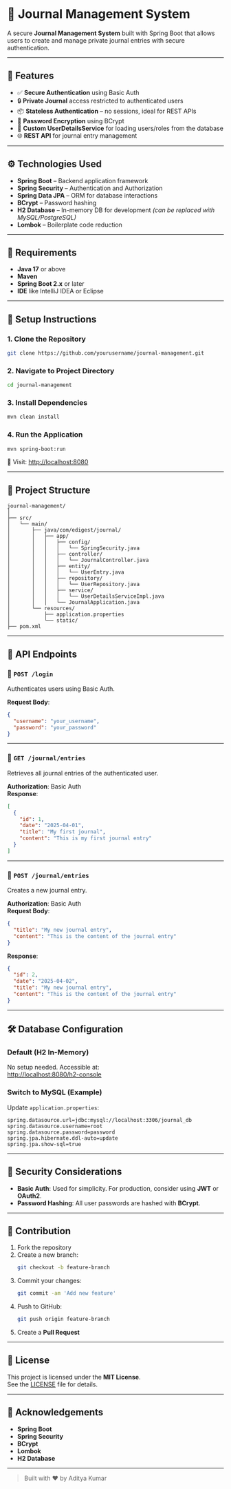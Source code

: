 
# 📝 Journal Management System

A secure **Journal Management System** built with Spring Boot that allows users to create and manage private journal entries with secure authentication.

---

## 🔐 Features

- ✅ **Secure Authentication** using Basic Auth
- 🔒 **Private Journal** access restricted to authenticated users
- 📦 **Stateless Authentication** – no sessions, ideal for REST APIs
- 🔐 **Password Encryption** using BCrypt
- 🧠 **Custom UserDetailsService** for loading users/roles from the database
- 🌐 **REST API** for journal entry management

---

## ⚙️ Technologies Used

- **Spring Boot** – Backend application framework
- **Spring Security** – Authentication and Authorization
- **Spring Data JPA** – ORM for database interactions
- **BCrypt** – Password hashing
- **H2 Database** – In-memory DB for development *(can be replaced with MySQL/PostgreSQL)*
- **Lombok** – Boilerplate code reduction

---

## 🧰 Requirements

- **Java 17** or above
- **Maven**
- **Spring Boot 2.x** or later
- **IDE** like IntelliJ IDEA or Eclipse

---

## 🚀 Setup Instructions

### 1. Clone the Repository

```bash
git clone https://github.com/yourusername/journal-management.git
```

### 2. Navigate to Project Directory

```bash
cd journal-management
```

### 3. Install Dependencies

```bash
mvn clean install
```

### 4. Run the Application

```bash
mvn spring-boot:run
```

🔗 Visit: [http://localhost:8080](http://localhost:8080)

---

## 📁 Project Structure

```
journal-management/
│
├── src/
│   └── main/
│       ├── java/com/edigest/journal/
│       │   ├── app/
│       │   │   ├── config/
│       │   │   │   └── SpringSecurity.java
│       │   │   ├── controller/
│       │   │   │   └── JournalController.java
│       │   │   ├── entity/
│       │   │   │   └── UserEntry.java
│       │   │   ├── repository/
│       │   │   │   └── UserRepository.java
│       │   │   ├── service/
│       │   │   │   └── UserDetailsServiceImpl.java
│       │   │   └── JournalApplication.java
│       └── resources/
│           ├── application.properties
│           └── static/
├── pom.xml
```

---

## 📡 API Endpoints

### 🔑 `POST /login`

Authenticates users using Basic Auth.

**Request Body**:
```json
{
  "username": "your_username",
  "password": "your_password"
}
```

---

### 📖 `GET /journal/entries`

Retrieves all journal entries of the authenticated user.

**Authorization**: Basic Auth  
**Response**:
```json
[
  {
    "id": 1,
    "date": "2025-04-01",
    "title": "My first journal",
    "content": "This is my first journal entry"
  }
]
```

---

### 📝 `POST /journal/entries`

Creates a new journal entry.

**Authorization**: Basic Auth  
**Request Body**:
```json
{
  "title": "My new journal entry",
  "content": "This is the content of the journal entry"
}
```

**Response**:
```json
{
  "id": 2,
  "date": "2025-04-02",
  "title": "My new journal entry",
  "content": "This is the content of the journal entry"
}
```

---

## 🛠️ Database Configuration

### Default (H2 In-Memory)

No setup needed. Accessible at:  
[http://localhost:8080/h2-console](http://localhost:8080/h2-console)

### Switch to MySQL (Example)

Update `application.properties`:

```properties
spring.datasource.url=jdbc:mysql://localhost:3306/journal_db
spring.datasource.username=root
spring.datasource.password=password
spring.jpa.hibernate.ddl-auto=update
spring.jpa.show-sql=true
```

---

## 🔐 Security Considerations

- **Basic Auth**: Used for simplicity. For production, consider using **JWT** or **OAuth2**.
- **Password Hashing**: All user passwords are hashed with **BCrypt**.

---

## 🤝 Contribution

1. Fork the repository
2. Create a new branch:  
   ```bash
   git checkout -b feature-branch
   ```
3. Commit your changes:  
   ```bash
   git commit -am 'Add new feature'
   ```
4. Push to GitHub:  
   ```bash
   git push origin feature-branch
   ```
5. Create a **Pull Request**

---

## 📜 License

This project is licensed under the **MIT License**.  
See the [LICENSE](LICENSE) file for details.

---

## 🙌 Acknowledgements

- **Spring Boot**
- **Spring Security**
- **BCrypt**
- **Lombok**
- **H2 Database**

---

> Built with ❤️ by Aditya Kumar
